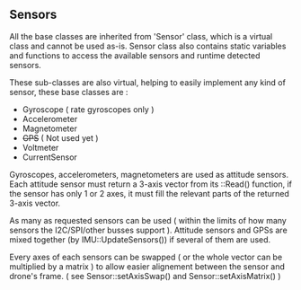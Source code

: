 ## Sensors

All the base classes are inherited from 'Sensor' class, which is a virtual class and cannot be used as-is. Sensor class also contains static variables and functions to access the available sensors and runtime detected sensors.

These sub-classes are also virtual, helping to easily implement any kind of sensor, these base classes are :
 * Gyroscope ( rate gyroscopes only )
 * Accelerometer
 * Magnetometer
 * ~~GPS~~ ( Not used yet )
 * Voltmeter
 * CurrentSensor

Gyroscopes, accelerometers, magnetometers are used as attitude sensors. Each attitude sensor must return a 3-axis vector from its ::Read() function, if the sensor has only 1 or 2 axes, it must fill the relevant parts of the returned 3-axis vector.

As many as requested sensors can be used ( within the limits of how many sensors the I2C/SPI/other busses support ). Attitude sensors and GPSs are mixed together (by IMU::UpdateSensors()) if several of them are used.

Every axes of each sensors can be swapped ( or the whole vector can be multiplied by a matrix ) to allow easier alignement between the sensor and drone's frame. ( see Sensor::setAxisSwap() and Sensor::setAxisMatrix() )
